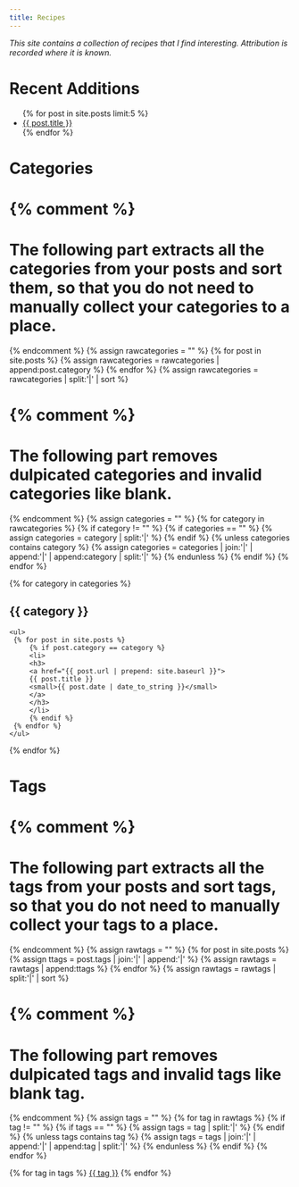 ```yaml
---
title: Recipes
---
```


*This site contains a collection of recipes that I find interesting. Attribution is recorded where it is known.*

# Recent Additions

<ul>
  {% for post in site.posts limit:5 %}
    <li>
      <a href="{{ post.url | prepend: site.baseurl }}">{{ post.title }}</a>
    </li>
  {% endfor %}
</ul>

# Categories

{% comment %}
=======================
The following part extracts all the categories from your posts and sort them, so that you do not need to manually collect your categories to a place.
=======================
{% endcomment %}
{% assign rawcategories = "" %}
{% for post in site.posts %}
	{% assign rawcategories = rawcategories | append:post.category %}
{% endfor %}
{% assign rawcategories = rawcategories | split:'|' | sort %}

{% comment %}
=======================
The following part removes dulpicated categories and invalid categories like blank.
=======================
{% endcomment %}
{% assign categories = "" %}
{% for category in rawcategories %}
	{% if category != "" %}
		{% if categories == "" %}
			{% assign categories = category | split:'|' %}
		{% endif %}
		{% unless categories contains category %}
			{% assign categories = categories | join:'|' | append:'|' | append:category | split:'|' %}
		{% endunless %}
	{% endif %}
{% endfor %}

{% for category in categories %}
## {{ category }}
	<ul>
	 {% for post in site.posts %}
		 {% if post.category == category %}
		 <li>
		 <h3>
		 <a href="{{ post.url | prepend: site.baseurl }}">
		 {{ post.title }}
		 <small>{{ post.date | date_to_string }}</small>
		 </a>
		 </h3>
		 </li>
		 {% endif %}
	 {% endfor %}
	</ul>
{% endfor %}

# Tags

{% comment %}
=======================
The following part extracts all the tags from your posts and sort tags, so that you do not need to manually collect your tags to a place.
=======================
{% endcomment %}
{% assign rawtags = "" %}
{% for post in site.posts %}
	{% assign ttags = post.tags | join:'|' | append:'|' %}
	{% assign rawtags = rawtags | append:ttags %}
{% endfor %}
{% assign rawtags = rawtags | split:'|' | sort %}

{% comment %}
=======================
The following part removes dulpicated tags and invalid tags like blank tag.
=======================
{% endcomment %}
{% assign tags = "" %}
{% for tag in rawtags %}
	{% if tag != "" %}
		{% if tags == "" %}
			{% assign tags = tag | split:'|' %}
		{% endif %}
		{% unless tags contains tag %}
			{% assign tags = tags | join:'|' | append:'|' | append:tag | split:'|' %}
		{% endunless %}
	{% endif %}
{% endfor %}

{% for tag in tags %}
	<a href="#{{ tag | slugify }}">{{ tag }}</a>
{% endfor %}